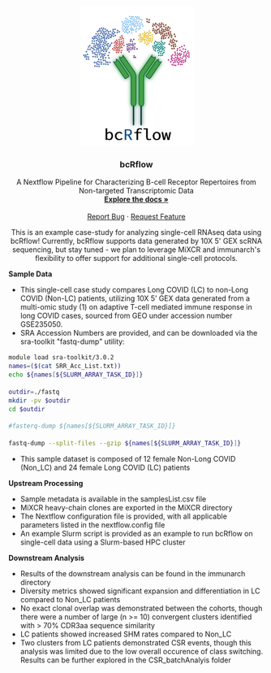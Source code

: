 <!-- PROJECT LOGO -->
<br />
<div align="center">
  <a href="https://github.com/Bioinformatics-Core-at-Childrens/bcRflow/tree/main/workflow">
    <img src="../workflow/db/logo.png" alt="bcRflow logo" width="225" height="275">
  </a>

<h3 align="center">bcRflow</h3>

  <p align="center">
    A Nextflow Pipeline for Characterizing B-cell Receptor Repertoires from Non-targeted Transcriptomic Data
    <br />
    <a href="https://github.com/Bioinformatics-Core-at-Childrens/bcRflow/tree/main/workflow"><strong>Explore the docs »</strong></a>
    <br />
    <br />
    <a href="https://github.com/Bioinformatics-Core-at-Childrens/bcRflow/issues">Report Bug</a>
    ·
    <a href="https://github.com/Bioinformatics-Core-at-Childrens/bcRflow/issues">Request Feature</a>
  </p>
</div>

<p align="center">
This is an example case-study for analyzing single-cell RNAseq data using bcRflow! Currently, bcRflow supports data generated by 10X 5' GEX scRNA sequencing, but stay tuned - we plan to leverage MiXCR and immunarch's flexibility to offer support for additional single-cell protocols.
</p>

__Sample Data__
*  This single-cell case study compares Long COVID (LC) to non-Long COVID (Non-LC) patients, utilizing 10X 5’ GEX data generated from a multi-omic study (1) on adaptive T-cell mediated immune response in long COVID cases, sourced from GEO under accession number GSE235050.
*  SRA Accession Numbers are provided, and can be downloaded via the sra-toolkit "fastq-dump" utility:
  ```bash
  module load sra-toolkit/3.0.2
  names=($(cat SRR_Acc_List.txt))
  echo ${names[${SLURM_ARRAY_TASK_ID}]}
  
  outdir=./fastq
  mkdir -pv $outdir
  cd $outdir
  
  #fasterq-dump ${names[${SLURM_ARRAY_TASK_ID}]}
  
  fastq-dump --split-files --gzip ${names[${SLURM_ARRAY_TASK_ID}]}
  ```
*  This sample dataset is composed of 12 female Non-Long COVID (Non_LC) and 24 female Long COVID (LC) patients

__Upstream Processing__
* Sample metadata is available in the samplesList.csv file
* MiXCR heavy-chain clones are exported in the MiXCR directory
* The Nextflow configuration file is provided, with all applicable parameters listed in the nextflow.config file
* An example Slurm script is provided as an example to run bcRflow on single-cell data using a Slurm-based HPC cluster

__Downstream Analysis__
* Results of the downstream analysis can be found in the immunarch directory
* Diversity metrics showed significant expansion and differentiation in LC compared to Non_LC patients
* No exact clonal overlap was demonstrated between the cohorts, though there were a number of large (n >= 10) convergent clusters identified with > 70% CDR3aa sequence similarity
* LC patients showed increased SHM rates compared to Non_LC
* Two clusters from LC patients demonstrated CSR events, though this analysis was limited due to the low overall occurence of class switching. Results can be further explored in the CSR_batchAnalyis folder
